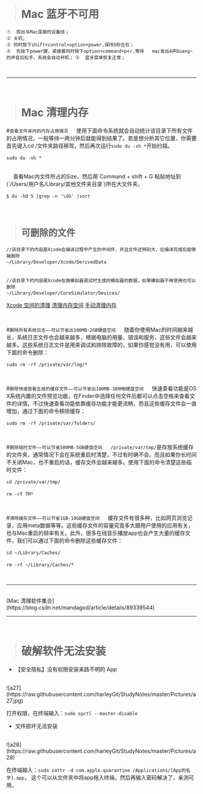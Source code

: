 >#	Mac 蓝牙不可用


`①  拔出与Mac连接的设备线；  `<br/>
`② 关机;  `<br/>
`③ 同时按下shift+control+option+power,保持5秒左右；`<br/>
`④  先按下power键，紧接着同时按下option+command+p+r,等待   mac发出4声Duang~的声音后松手，系统会自动开机；`
`⑤  蓝牙菜单恢复正常；`<br/>


<br/>

***
<br/>

>#	Mac 清理内存

#`查看文件夹内的内存占用情况`
&emsp;  使用下面命令系统就会自动统计该目录下所有文件的占用情况，一般等待一两分钟后就能得到结果了。若是想分析其它位置，你需要首先键入cd /文件夹路径移驾，然后再次运行`sudo du -sh *`开始扫描。
```
sudo du -sh *
```

<br/>
&emsp;   查看Mac内文件所占的Size，然后用`Command + shift + G`粘贴地址到(`/Users/用户名/Library/其他文件夹目录`)所在大文件夹。

```
$ du -hd 5 |grep -n '\dG' |sort
```

<br/>

>#	`可删除的文件`
```
//该目录下的内容是Xcode在编译过程中产生的中间件，并且文件还特别大，在编译完成后能够被删除
~/Library/Developer/Xcode/DerivedData


//该目录下的内容是Xcode在做模拟器调试时生成的模拟器的数据，如果模拟器不再使用也可以删除
~/Library/Developer/CoreSimulator/Devices/
```
[Xcode 空间的清理](https://www.jianshu.com/p/7b39a31c312d)
[清理内存空间](https://www.jianshu.com/p/8fac91ff3453)
[手动清理内存](https://www.jianshu.com/p/41c736860925)

<br/>

#`删除所有系统日志——可以节省出100MB-2GB硬盘空间`
&emsp;  随着你使用Mac的时间越来越长，系统日志文件也会越来越多，根据电脑的用量、错误和服务，这些文件会越来越多。这些系统日志文件是用来调试和排除故障的，如果你感觉没有用，可以使用下面的命令删除：
```
sudo rm -rf /private/var/log/*
```

<br/>

#`删除快速查看生成的缓存文件——可以节省出100MB-300MB硬盘空间`
&emsp;  快速查看功能是OS X系统内置的文件预览功能，在Finder中选择任何文件后都可以点击空格来查看文件的详情。不过快速查看功能依靠缓存功能才能更流畅，而且这些缓存文件会一直增加，通过下面的命令移除缓存：
```
sudo rm -rf /private/var/folders/
```

<br/>

#`删除临时文件——可以节省500MB-5GB硬盘空间`
&emsp;  `/private/var/tmp/`是存放系统缓存的文件夹，通常情况下会在系统重启时清楚，不过有时确不会。而且如果你长时间不关闭Mac，也不重启的话，缓存文件会越来越多。使用下面的命令清楚这些临时文件：
```
cd /private/var/tmp/

rm -rf TM*
```

<br/>

#`清除缓存文件——可以节省1GB-10GB硬盘空间`
&emsp;  缓存文件有很多种，比如网页浏览记录，应用meta数据等等。这些缓存文件的容量究竟多大跟用户使用的应用有关，也与Mac重启的频率有关。此外，很多在线音乐播放app也会产生大量的缓存文件，我们可以通过下面的命令删除这些缓存文件：

```
cd ~/Library/Caches/

rm -rf ~/Library/Caches/*
```

<br/>

***
<br/>
[Mac 清理软件集合](https://blog.csdn.net/mandagod/article/details/89339544)




<br/>

***
<br/>

>#	破解软件无法安装

- 【安全隐私】没有权限安装来路不明的 App
<br/>
![a27](https://raw.githubusercontent.com/harleyGit/StudyNotes/master/Pictures/a27.jpg)

打开权限，在终端输入：`sudo spctl --master-disable`

- 文件损坏无法安装
<br/>
![a28](https://raw.githubusercontent.com/harleyGit/StudyNotes/master/Pictures/a28)

在终端输入：`sudo xattr -d com.apple.quarantine /Applications/[App的名字].app`， 这个可以从文件夹中将app拖入终端，然后再输入密码解决了，亲测可用。


















